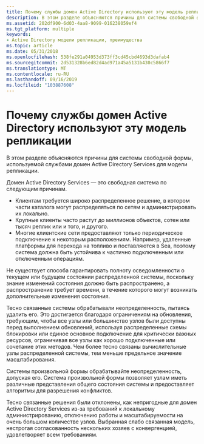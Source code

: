```yaml
---
title: Почему службы домен Active Directory используют эту модель репликации
description: В этом разделе объясняются причины для системы свободной формы, используемой службами домен Active Directory Services для модели репликации.
ms.assetid: 202df900-6d03-4aa8-9099-016238059ef4
ms.tgt_platform: multiple
keywords:
- Active Directory модели репликации, преимущества
ms.topic: article
ms.date: 05/31/2018
ms.openlocfilehash: 538fe291a04953d373ff3cd45cbd4693d3dafab4
ms.sourcegitcommit: 2d531328b6ed82d4ad971a45a5131b430c5866f7
ms.translationtype: MT
ms.contentlocale: ru-RU
ms.lasthandoff: 09/16/2019
ms.locfileid: "103887608"
---
```

# <a name="why-active-directory-domain-services-uses-this-replication-model"></a>Почему службы домен Active Directory используют эту модель репликации

В этом разделе объясняются причины для системы свободной формы, используемой службами домен Active Directory Services для модели репликации.

Домен Active Directory Services — это свободная система по следующим причинам.

-   Клиентам требуется широко распределенное решение, в котором части каталога могут распределяться по сетям и администрировать их локально.
-   Крупные клиенты часто растут до миллионов объектов, сотен или тысяч реплик или и того, и другого.
-   Многие клиентские сети предоставляют только периодическое подключение к некоторым расположениям. Например, удаленные платформы для перехода на топливо и поставляются в Sea, поэтому система должна быть устойчива к частично подключенным или отключенным операциям.

Не существует способа гарантировать полноту осведомленности о текущем или будущем состоянии распределенной системы, поскольку знание изменений состояния должно быть распространено, а распространение требует времени, в течение которого могут возникать дополнительные изменения состояния.

Тесно связанные системы обрабатывали неопределенность, пытаясь удалить его. Это достигается благодаря ограничениям на обновления, требующим, чтобы все узлы или большинство узлов были доступны перед выполнением обновлений, используя распределенные схемы блокировки или единое основное подключение для критически важных ресурсов, ограничивая все узлы как хорошо подключенные или сочетание этих методов. Чем более тесно связаны вычислительные узлы распределенной системы, тем меньше предельное значение масштабирования.

Системы произвольной формы обрабатывайте неопределенность, допуская его. Система произвольной формы позволяет узлам иметь различные представления общего состояния системы и предоставляет алгоритмы для разрешения конфликтов.

Тесно связанные решения были отклонены, как непригодные для домен Active Directory Services из-за требований к локальному администрированию, отключению работы и масштабируемости на очень большом количестве узлов. Выбранная слабо связанная модель, нестрогая согласованность нескольких хозяев с конвергенцией, удовлетворяет всем требованиям.

 

 




